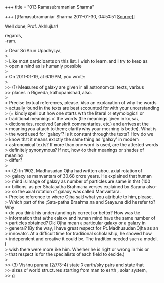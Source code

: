 +++
title = "013 Ramasubramanian Sharma"

+++
[[Ramasubramanian Sharma	2011-01-30, 04:53:51 [Source](https://groups.google.com/g/bvparishat/c/Cg33QC1m0DM)]]



Well done, Prof. Akhlujkar!

regards,  
-ram.

\> Dear Sri Arun Upadhyaya,  
\>  
\> Like most participants on this list, I wish to learn, and I try to keep as  
\> open a mind as is humanly possible.  
\>  
\> On 2011-01-19, at 6:19 PM, you wrote:  
\>  
\>\> (1) Measures of galaxy are given in all astronomical texts, various  
\>\> places in Rigveda, kathopanishad, also.  
\>  
\> Precise textual references, please. Also an explanation of why the words  
\> actually found in the texts are best accounted for with your understanding  
\> (= kindly spell out how one starts with the literal or etymological or  
\> traditional meanings of the words (the meanings given in ko;sas,  
\> dictionaries, received Sanskrit commentaries, etc.) and arrives at the  
\> meaning you attach to them; clarify why your meaning is better). What is  
\> the word used for 'galaxy'? Is it constant through the texts? How do we  
\> know that it means exactly the same thing as 'galaxy' in modern  
\> astronomical texts? If more than one word is used, are the attested words  
\> definitely synonymous? If not, how do their meanings or shades of meaning  
\> differ?  
\>  
\>\> (2) In 1902, Madhusudan Ojha had written about axial rotation of  
\>\> galaxy as manvantara of 30.68 crore years. He explained that human  
\>\> mind is image of galaxy as number of particles are same in that (100  
\>\> billions) as per Shatapatha Brahmana verses explained by Sayana also-  
\>\> so the axial rotation of galaxy was called Manvantara.  
\> Precise reference to where Ojha said what you attribute to him, please.  
\> Which part of the ;Sata-patha Braahma.na and Saaya.na did he refer to? Why  
\> do you think his understanding is correct or better? How was the  
\> information that a/the galaxy and human mind have the same number of  
\> particles obtained? Did Ojha mean a particular galaxy or a galaxy in  
\> general? (By the way, I have great respect for Pt. Madhusudan Ojha as an  
\> innovator. At a difficult time for traditional scholarship, he showed how  
\> independent and creative it could be. The tradition needed such a model. I  
\> wish there were more like him. Whether he is right or wrong in this or  
\> that respect is for the specialists of each field to decide.)  
\>  
\>\> (3) Vishnu purana (2/7/3-4) state 3 earth/sky pairs and state that  
\>\> sizes of world structures starting from man to earth , solar system,  
\>\> g  

